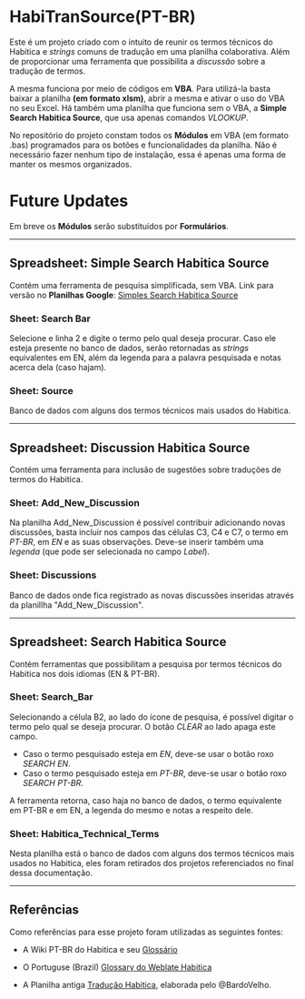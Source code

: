 # HabiTranSource(PT-BR)
Este é um projeto criado com o intuito de reunir os termos técnicos do Habitica e _strings_ comuns de tradução em uma planilha colaborativa. Além de proporcionar uma ferramenta que possibilita a _discussão_ sobre a tradução de termos.

A mesma funciona por meio de códigos em **VBA**. Para utilizá-la basta baixar a planilha **(em formato xlsm)**, abrir a mesma e ativar o uso do VBA no seu Excel.
Há também uma planilha que funciona sem o VBA, a **Simple Search Habitica Source**, que usa apenas comandos _VLOOKUP_.

No repositório do projeto constam todos os **Módulos** em VBA (em formato .bas) programados para os botões e funcionalidades da planilha. Não é necessário fazer nenhum tipo de instalação, essa é apenas uma forma de manter os mesmos organizados.

# Future Updates
Em breve os **Módulos** serão substituídos por **Formulários**.

---

## Spreadsheet: Simple Search Habitica Source
Contém uma ferramenta de pesquisa simplificada, sem VBA.
Link para versão no **Planilhas Google**: [Simples Search Habitica Source](https://docs.google.com/spreadsheets/d/1umFlpiYm5u1wt8d67nGnczDkWZeCjZz3l5k5Nyf6_3c/edit?usp=sharing)

### Sheet: Search Bar
Selecione e linha 2 e digite o termo pelo qual deseja procurar. Caso ele esteja presente no banco de dados, serão retornadas as _strings_ equivalentes em EN, além da legenda para a palavra pesquisada e notas acerca dela (caso hajam).

### Sheet: Source
Banco de dados com alguns dos termos técnicos mais usados do Habitica.

---

## Spreadsheet: Discussion Habitica Source
Contém uma ferramenta para inclusão de sugestões sobre traduções de termos do Habitica.

### Sheet: Add_New_Discussion
Na planilha Add_New_Discussion é possível contribuir adicionando novas discussões, basta incluir nos campos das células C3, C4 e C7, o termo em _PT-BR_, em _EN_ e as suas observações. Deve-se inserir também uma _legenda_ (que pode ser selecionada no campo _Label_).

### Sheet: Discussions
Banco de dados onde fica registrado as novas discussões inseridas através da planillha "Add_New_Discussion".

---

## Spreadsheet: Search Habitica Source
Contém ferramentas que possibilitam a pesquisa por termos técnicos do Habitica nos dois idiomas (EN & PT-BR).

### Sheet: Search_Bar
Selecionando a célula B2, ao lado do ícone de pesquisa, é possível digitar o termo pelo qual se deseja procurar. O botão _CLEAR_ ao lado apaga este campo.

* Caso o termo pesquisado esteja em _EN_, deve-se usar o botão roxo _SEARCH EN_.
* Caso o termo pesquisado esteja em _PT-BR_, deve-se usar o botão roxo _SEARCH PT-BR_.

A ferramenta retorna, caso haja no banco de dados, o termo equivalente em PT-BR e em EN, a legenda do mesmo e notas a respeito dele.

### Sheet: Habitica_Technical_Terms
Nesta planilha está o banco de dados com alguns dos termos técnicos mais usados no Habitica, eles foram retirados dos projetos referenciados no final dessa documentação.

---

## Referências
Como referências para esse projeto foram utilizadas as seguintes fontes:

* A Wiki PT-BR do Habitica e seu [Glossário](https://habitica.fandom.com/pt-br/wiki/Gloss%C3%A1rio)

* O Portuguse (Brazil) [Glossary do Weblate Habitica](https://translate.habitica.com/dictionaries/habitica/pt_BR/)

* A Planilha antiga [Tradução Habitica](https://docs.google.com/spreadsheets/d/1zxh9XHd6ODQ2tUh2Zk0l1ovpWRhLKLV5mXYRUjfX_TE/edit#gid=0), elaborada pelo @BardoVelho.
